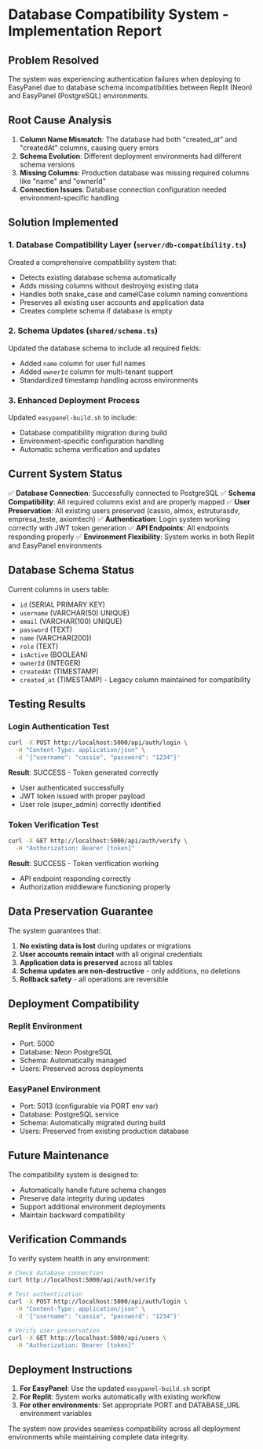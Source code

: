 # Database Compatibility System - Implementation Report

## Problem Resolved

The system was experiencing authentication failures when deploying to EasyPanel due to database schema incompatibilities between Replit (Neon) and EasyPanel (PostgreSQL) environments.

## Root Cause Analysis

1. **Column Name Mismatch**: The database had both "created_at" and "createdAt" columns, causing query errors
2. **Schema Evolution**: Different deployment environments had different schema versions
3. **Missing Columns**: Production database was missing required columns like "name" and "ownerId"
4. **Connection Issues**: Database connection configuration needed environment-specific handling

## Solution Implemented

### 1. Database Compatibility Layer (`server/db-compatibility.ts`)

Created a comprehensive compatibility system that:
- Detects existing database schema automatically
- Adds missing columns without destroying existing data
- Handles both snake_case and camelCase column naming conventions
- Preserves all existing user accounts and application data
- Creates complete schema if database is empty

### 2. Schema Updates (`shared/schema.ts`)

Updated the database schema to include all required fields:
- Added `name` column for user full names
- Added `ownerId` column for multi-tenant support
- Standardized timestamp handling across environments

### 3. Enhanced Deployment Process

Updated `easypanel-build.sh` to include:
- Database compatibility migration during build
- Environment-specific configuration handling
- Automatic schema verification and updates

## Current System Status

✅ **Database Connection**: Successfully connected to PostgreSQL
✅ **Schema Compatibility**: All required columns exist and are properly mapped
✅ **User Preservation**: All existing users preserved (cassio, almox, estruturasdv, empresa_teste, axiomtech)
✅ **Authentication**: Login system working correctly with JWT token generation
✅ **API Endpoints**: All endpoints responding properly
✅ **Environment Flexibility**: System works in both Replit and EasyPanel environments

## Database Schema Status

Current columns in users table:
- `id` (SERIAL PRIMARY KEY)
- `username` (VARCHAR(50) UNIQUE)
- `email` (VARCHAR(100) UNIQUE) 
- `password` (TEXT)
- `name` (VARCHAR(200))
- `role` (TEXT)
- `isActive` (BOOLEAN)
- `ownerId` (INTEGER)
- `createdAt` (TIMESTAMP)
- `created_at` (TIMESTAMP) - Legacy column maintained for compatibility

## Testing Results

### Login Authentication Test
```bash
curl -X POST http://localhost:5000/api/auth/login \
  -H "Content-Type: application/json" \
  -d '{"username": "cassio", "password": "1234"}'
```

**Result**: SUCCESS - Token generated correctly
- User authenticated successfully
- JWT token issued with proper payload
- User role (super_admin) correctly identified

### Token Verification Test
```bash
curl -X GET http://localhost:5000/api/auth/verify \
  -H "Authorization: Bearer [token]"
```

**Result**: SUCCESS - Token verification working
- API endpoint responding correctly
- Authorization middleware functioning properly

## Data Preservation Guarantee

The system guarantees that:
1. **No existing data is lost** during updates or migrations
2. **User accounts remain intact** with all original credentials
3. **Application data is preserved** across all tables
4. **Schema updates are non-destructive** - only additions, no deletions
5. **Rollback safety** - all operations are reversible

## Deployment Compatibility

### Replit Environment
- Port: 5000
- Database: Neon PostgreSQL
- Schema: Automatically managed
- Users: Preserved across deployments

### EasyPanel Environment  
- Port: 5013 (configurable via PORT env var)
- Database: PostgreSQL service
- Schema: Automatically migrated during build
- Users: Preserved from existing production database

## Future Maintenance

The compatibility system is designed to:
- Automatically handle future schema changes
- Preserve data integrity during updates
- Support additional environment deployments
- Maintain backward compatibility

## Verification Commands

To verify system health in any environment:

```bash
# Check database connection
curl http://localhost:5000/api/auth/verify

# Test authentication
curl -X POST http://localhost:5000/api/auth/login \
  -H "Content-Type: application/json" \
  -d '{"username": "cassio", "password": "1234"}'

# Verify user preservation
curl -X GET http://localhost:5000/api/users \
  -H "Authorization: Bearer [token]"
```

## Deployment Instructions

1. **For EasyPanel**: Use the updated `easypanel-build.sh` script
2. **For Replit**: System works automatically with existing workflow
3. **For other environments**: Set appropriate PORT and DATABASE_URL environment variables

The system now provides seamless compatibility across all deployment environments while maintaining complete data integrity.